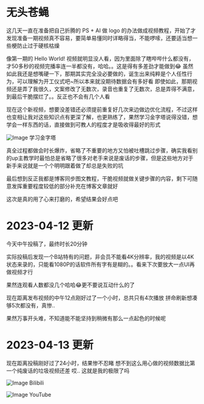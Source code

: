 <!-- ##{"timestamp":1680969660}## -->

# 无头苍蝇

这几天一直在准备把自己折腾的 PS + AI 做 logo 的办法做成视频教程，开始了才发现准备一期视频真不容易，要简单易懂同时详略得当，不能啰嗦，还要适当想一些梗防止过于硬核枯燥

像第一期的 Hello World! 视频就明显没人看，因为里面除了瞎哔哔什么都没有，才50多秒的视频完播率连一半都没有，哈哈。。这是得有多差劲才能做到😂
虽然如此我还是想嘴硬一下，那期其实完全没必要做的，诞生出来纯粹是个人任性行为，可以理解为开工仪式吧~所以本来就没期待数据会有多好看
即使如此，那期视频还是弄了我很久，文案修改了无数次，录音也重复了无数次，总是弄得不满意，到最后干脆摆烂了。。反正也不会有几个人看

现在这个新视频，想要没差错还必须提前重复好几次来边做边优化流程，不过这样也变相让我对这些知识点有更深了解，也更熟练了，果然学习金字塔说得没错，想学会一样东西的话，直接做到可教人的程度才是吸收得最好的形式

![Image](https://github.com/user-attachments/assets/5c91e8ae-ed04-4be2-a853-8eae63a321eb)
学习金字塔

真全过程都做会时长爆炸，省略了不重要的地方又怕被吐槽跳过步骤，确实我看别的up主教学时最怕总是省略了很多对老手来说是废话的步骤，但是这些地方对于新手来说就是一个个明明跟着做了却总是失败的坑

最后想到反正我都是博客同步图文教程，干脆视频就做关键步骤的内容，剩下可随意发挥重要程度较低的部分补充在博客文章就好

这次是真的用了心来打磨的，希望结果会好点吧

# 2023-04-12 更新

今天中午投稿了，最终时长20分钟

实际投稿后发现一个B站特有的问题，非会员不能看4K分辨率，我的视频是以4K状态来录的，只能看1080P的话软件所有字有是糊的。。看来下次要放大一点UI再做视频才行

果然连观看人数都没几个哈哈😂更不要说互动什么的了

现在距离发布视频的中午12点刚好过了一个小时，总共只有4次播放
拼命刷新想凑够5次都没有，真惨..

果然万事开头难，不知道能不能坚持到稍微有那么一点起色的时候呢

# 2023-04-13 更新

现在距离投稿刚好过了24小时，结果惨不忍睹
想不到这么用心做的视频数据比第一个纯废话的垃圾视频还差
哎..
这就是我的极限了吗

![Image](https://github.com/user-attachments/assets/b6d44b8a-0b78-4b2d-9d9a-e72595e25086)
Bilibili

![Image](https://github.com/user-attachments/assets/31ffa810-4616-42ea-aa70-9d496b303e2f)
YouTube